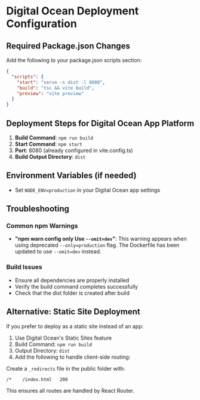 
# Digital Ocean Deployment Configuration

## Required Package.json Changes

Add the following to your package.json scripts section:

```json
{
  "scripts": {
    "start": "serve -s dist -l 8080",
    "build": "tsc && vite build",
    "preview": "vite preview"
  }
}
```

## Deployment Steps for Digital Ocean App Platform

1. **Build Command**: `npm run build`
2. **Start Command**: `npm start`
3. **Port**: 8080 (already configured in vite.config.ts)
4. **Build Output Directory**: `dist`

## Environment Variables (if needed)
- Set `NODE_ENV=production` in your Digital Ocean app settings

## Troubleshooting

### Common npm Warnings
- **"npm warn config only Use `--omit=dev`"**: This warning appears when using deprecated `--only=production` flag. The Dockerfile has been updated to use `--omit=dev` instead.

### Build Issues
- Ensure all dependencies are properly installed
- Verify the build command completes successfully
- Check that the dist folder is created after build

## Alternative: Static Site Deployment

If you prefer to deploy as a static site instead of an app:

1. Use Digital Ocean's Static Sites feature
2. Build Command: `npm run build`
3. Output Directory: `dist`
4. Add the following to handle client-side routing:

Create a `_redirects` file in the public folder with:
```
/*    /index.html   200
```

This ensures all routes are handled by React Router.
